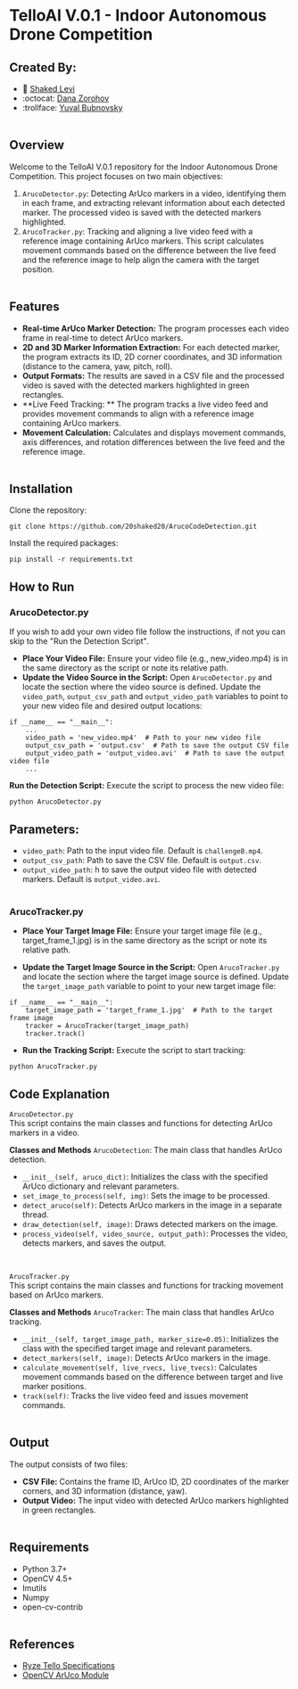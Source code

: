# TelloAI V.0.1 - Indoor Autonomous Drone Competition

## Created By:
* :space_invader: [Shaked Levi](https://github.com/20shaked20)
* :octocat: [Dana Zorohov](https://github.com/danaZo)
* :trollface: [Yuval Bubnovsky](https://github.com/YuvalBubnovsky)
</br></br>

## Overview
Welcome to the TelloAI V.0.1 repository for the Indoor Autonomous Drone Competition.
This project focuses on two main objectives:

1. ```ArucoDetector.py```: Detecting ArUco markers in a video, identifying them in each frame, and extracting relevant information about each detected marker. The processed video is saved with the detected markers highlighted.
2. ```ArucoTracker.py```: Tracking and aligning a live video feed with a reference image containing ArUco markers. This script calculates movement commands based on the difference between the live feed and the reference image to help align the camera with the target position.
</br></br>

## Features
- **Real-time ArUco Marker Detection:** The program processes each video frame in real-time to detect ArUco markers. 
- **2D and 3D Marker Information Extraction:** For each detected marker, the program extracts its ID, 2D corner coordinates, and 3D information (distance to the camera, yaw, pitch, roll).
- **Output Formats:** The results are saved in a CSV file and the processed video is saved with the detected markers highlighted in green rectangles.
- **Live Feed Tracking: ** The program tracks a live video feed and provides movement commands to align with a reference image containing ArUco markers.
- **Movement Calculation:** Calculates and displays movement commands, axis differences, and rotation differences between the live feed and the reference image.
</br></br>

## Installation
Clone the repository:

```
git clone https://github.com/20shaked20/ArucoCodeDetection.git
```

Install the required packages:

```
pip install -r requirements.txt
```


## How to Run
### ArucoDetector.py
If you wish to add your own video file follow the instructions, if not you can skip to the "Run the Detection Script".</br>
- **Place Your Video File:** Ensure your video file (e.g., new_video.mp4) is in the same directory as the script or note its relative path.
- **Update the Video Source in the Script:** Open ```ArucoDetector.py``` and locate the section where the video source is defined. Update the ```video_path```, ```output_csv_path``` and ```output_video_path``` variables to point to your new video file and desired output locations:
```
if __name__ == "__main__":
    ...
    video_path = 'new_video.mp4'  # Path to your new video file
    output_csv_path = 'output.csv'  # Path to save the output CSV file
    output_video_path = 'output_video.avi'  # Path to save the output video file
    ...
```
**Run the Detection Script:** Execute the script to process the new video file:
```
python ArucoDetector.py
```

## Parameters:

- ```video_path```: Path to the input video file. Default is ```challengeB.mp4```.</br>
- ```output_csv_path```: Path to save the CSV file. Default is ```output.csv```.</br>
- ```output_video_path```: h to save the output video file with detected markers. Default is ```output_video.avi```. </br></br>

### ArucoTracker.py
- **Place Your Target Image File:** Ensure your target image file (e.g., target_frame_1.jpg) is in the same directory as the script or note its relative path.

- **Update the Target Image Source in the Script:** Open ```ArucoTracker.py``` and locate the section where the target image source is defined. Update the ```target_image_path``` variable to point to your new target image file:
```
if __name__ == "__main__":
    target_image_path = 'target_frame_1.jpg'  # Path to the target frame image
    tracker = ArucoTracker(target_image_path)
    tracker.track()
```
- **Run the Tracking Script:** Execute the script to start tracking:
```
python ArucoTracker.py
```

## Code Explanation
```ArucoDetector.py```</br>
This script contains the main classes and functions for detecting ArUco markers in a video.</br>

**Classes and Methods**
```ArucoDetection```: The main class that handles ArUco detection.
- ```__init__(self, aruco_dict)```: Initializes the class with the specified ArUco dictionary and relevant parameters.
- ```set_image_to_process(self, img)```: Sets the image to be processed.
- ```detect_aruco(self)```: Detects ArUco markers in the image in a separate thread.
- ```draw_detection(self, image)```: Draws detected markers on the image.
- ```process_video(self, video_source, output_path)```: Processes the video, detects markers, and saves the output.
</br>

```ArucoTracker.py```</br>
This script contains the main classes and functions for tracking movement based on ArUco markers.

**Classes and Methods**
```ArucoTracker```: The main class that handles ArUco tracking.
- ```__init__(self, target_image_path, marker_size=0.05)```: Initializes the class with the specified target image and relevant parameters.
- ```detect_markers(self, image)```: Detects ArUco markers in the image.
- ```calculate_movement(self, live_rvecs, live_tvecs)```: Calculates movement commands based on the difference between target and live marker positions.
- ```track(self)```: Tracks the live video feed and issues movement commands.
</br></br>


## Output
The output consists of two files:

- **CSV File:** Contains the frame ID, ArUco ID, 2D coordinates of the marker corners, and 3D information (distance, yaw).
- **Output Video:** The input video with detected ArUco markers highlighted in green rectangles.
</br></br>

## Requirements
- Python 3.7+
- OpenCV 4.5+
- Imutils
- Numpy
- open-cv-contrib
</br></br>

## References
- [Ryze Tello Specifications](https://www.ryzerobotics.com/tello/specs)
- [OpenCV ArUco Module](https://docs.opencv.org/4.x/d5/dae/tutorial_aruco_detection.html)
</br></br>

